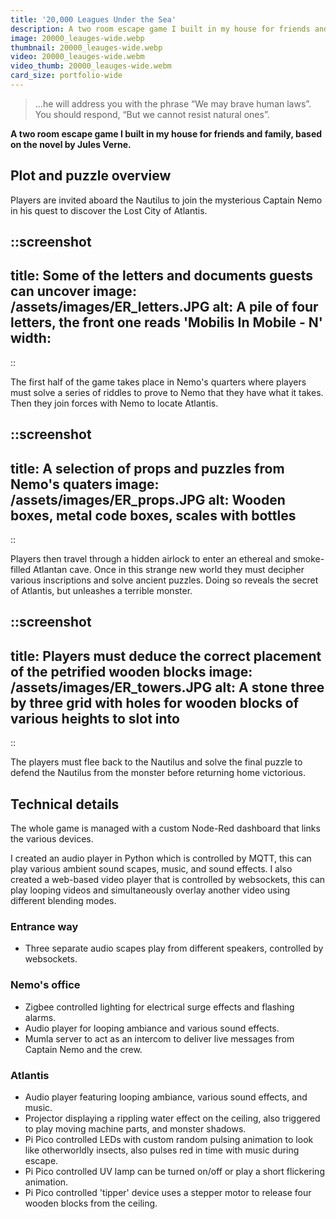 ```yaml
---
title: '20,000 Leagues Under the Sea'
description: A two room escape game I built in my house for friends and family, based on the novel by Jules Verne.
image: 20000_leauges-wide.webp
thumbnail: 20000_leauges-wide.webp
video: 20000_leauges-wide.webm
video_thumb: 20000_leauges-wide.webm
card_size: portfolio-wide
---
```


> ...he will address you with the phrase “We may brave human laws”. You should respond, “But we cannot resist natural ones”.


**A two room escape game I built in my house for friends and family, based on the novel by Jules Verne.**


## Plot and puzzle overview

Players are invited aboard the Nautilus to join the mysterious Captain Nemo in his quest to discover the Lost City of Atlantis.

::screenshot
---
title: Some of the letters and documents guests can uncover
image: /assets/images/ER_letters.JPG
alt: A pile of four letters, the front one reads 'Mobilis In Mobile - N'
width: 
---
::

The first half of the game takes place in Nemo's quarters where players must solve a series of riddles to prove to Nemo that they have what it takes. Then they join forces with Nemo to locate Atlantis.

::screenshot
---
title: A selection of props and puzzles from Nemo's quaters
image: /assets/images/ER_props.JPG
alt: Wooden boxes, metal code boxes, scales with bottles
---
::

Players then travel through a hidden airlock to enter an ethereal and smoke-filled Atlantan cave. Once in this strange new world they must decipher various inscriptions and solve ancient puzzles. Doing so reveals the secret of Atlantis, but unleashes a terrible monster.

::screenshot
---
title: Players must deduce the correct placement of the petrified wooden blocks
image: /assets/images/ER_towers.JPG
alt: A stone three by three grid with holes for wooden blocks of various heights to slot into
---
::

The players must flee back to the Nautilus and solve the final puzzle to defend the Nautilus from the monster before returning home victorious.

## Technical details

The whole game is managed with a custom Node-Red dashboard that links the various devices.

I created an audio player in Python which is controlled by MQTT, this can play various ambient sound scapes, music, and sound effects. I also created a web-based video player that is controlled by websockets, this can play looping videos and simultaneously overlay another video using different blending modes.

### Entrance way

- Three separate audio scapes play from different speakers, controlled by websockets.

### Nemo's office

- Zigbee controlled lighting for electrical surge effects and flashing alarms.
- Audio player for looping ambiance and various sound effects. 
- Mumla server to act as an intercom to deliver live messages from Captain Nemo and the crew.

### Atlantis

 - Audio player featuring looping ambiance, various sound effects, and music.
 - Projector displaying a rippling water effect on the ceiling, also triggered to play moving machine parts, and monster shadows.
 - Pi Pico controlled LEDs with custom random pulsing animation to look like otherworldly insects, also pulses red in time with music during escape.
 - Pi Pico controlled UV lamp can be turned on/off or play a short flickering animation.
 - Pi Pico controlled 'tipper' device uses a stepper motor to release four wooden blocks from the ceiling.
